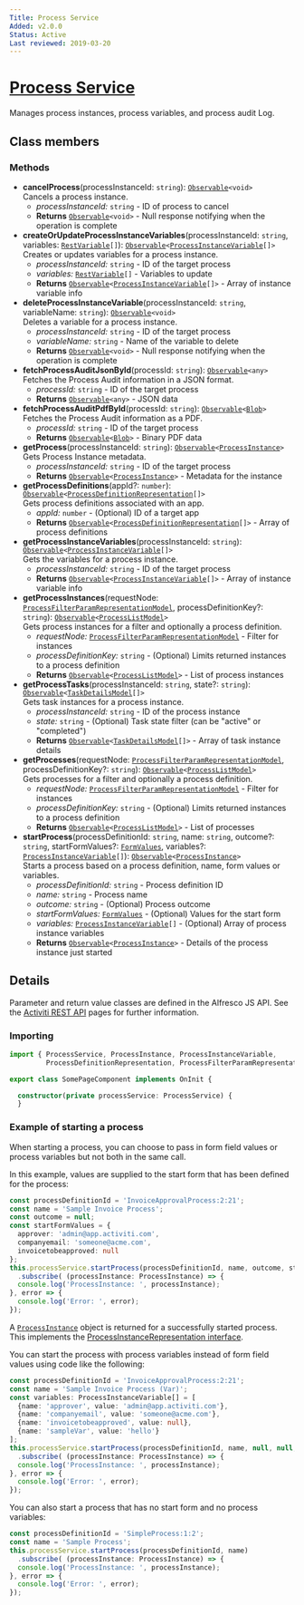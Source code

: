 ```yaml
---
Title: Process Service
Added: v2.0.0
Status: Active
Last reviewed: 2019-03-20
---
```


# [Process Service](../../../lib/process-services/src/lib/process-list/services/process.service.ts "Defined in process.service.ts")

Manages process instances, process variables, and process audit Log.

## Class members

### Methods

-   **cancelProcess**(processInstanceId: `string`): [`Observable`](http://reactivex.io/documentation/observable.html)`<void>`<br/>
    Cancels a process instance.
    -   _processInstanceId:_ `string`  - ID of process to cancel
    -   **Returns** [`Observable`](http://reactivex.io/documentation/observable.html)`<void>` - Null response notifying when the operation is complete
-   **createOrUpdateProcessInstanceVariables**(processInstanceId: `string`, variables: [`RestVariable`](https://github.com/Alfresco/alfresco-js-api/blob/develop/src/api/activiti-rest-api/docs/RestVariable.md)`[]`): [`Observable`](http://reactivex.io/documentation/observable.html)`<`[`ProcessInstanceVariable`](../../../lib/process-services/src/lib/process-list/models/process-instance-variable.model.ts)`[]>`<br/>
    Creates or updates variables for a process instance.
    -   _processInstanceId:_ `string`  - ID of the target process
    -   _variables:_ [`RestVariable`](https://github.com/Alfresco/alfresco-js-api/blob/develop/src/api/activiti-rest-api/docs/RestVariable.md)`[]`  - Variables to update
    -   **Returns** [`Observable`](http://reactivex.io/documentation/observable.html)`<`[`ProcessInstanceVariable`](../../../lib/process-services/src/lib/process-list/models/process-instance-variable.model.ts)`[]>` - Array of instance variable info
-   **deleteProcessInstanceVariable**(processInstanceId: `string`, variableName: `string`): [`Observable`](http://reactivex.io/documentation/observable.html)`<void>`<br/>
    Deletes a variable for a process instance.
    -   _processInstanceId:_ `string`  - ID of the target process
    -   _variableName:_ `string`  - Name of the variable to delete
    -   **Returns** [`Observable`](http://reactivex.io/documentation/observable.html)`<void>` - Null response notifying when the operation is complete
-   **fetchProcessAuditJsonById**(processId: `string`): [`Observable`](http://reactivex.io/documentation/observable.html)`<any>`<br/>
    Fetches the Process Audit information in a JSON format.
    -   _processId:_ `string`  - ID of the target process
    -   **Returns** [`Observable`](http://reactivex.io/documentation/observable.html)`<any>` - JSON data
-   **fetchProcessAuditPdfById**(processId: `string`): [`Observable`](http://reactivex.io/documentation/observable.html)`<`[`Blob`](https://developer.mozilla.org/en-US/docs/Web/API/Blob)`>`<br/>
    Fetches the Process Audit information as a PDF.
    -   _processId:_ `string`  - ID of the target process
    -   **Returns** [`Observable`](http://reactivex.io/documentation/observable.html)`<`[`Blob`](https://developer.mozilla.org/en-US/docs/Web/API/Blob)`>` - Binary PDF data
-   **getProcess**(processInstanceId: `string`): [`Observable`](http://reactivex.io/documentation/observable.html)`<`[`ProcessInstance`](../../../lib/process-services/src/lib/process-list/models/process-instance.model.ts)`>`<br/>
    Gets Process Instance metadata.
    -   _processInstanceId:_ `string`  - ID of the target process
    -   **Returns** [`Observable`](http://reactivex.io/documentation/observable.html)`<`[`ProcessInstance`](../../../lib/process-services/src/lib/process-list/models/process-instance.model.ts)`>` - Metadata for the instance
-   **getProcessDefinitions**(appId?: `number`): [`Observable`](http://reactivex.io/documentation/observable.html)`<`[`ProcessDefinitionRepresentation`](https://github.com/Alfresco/alfresco-js-api/blob/develop/src/api/activiti-rest-api/docs/ProcessDefinitionRepresentation.md)`[]>`<br/>
    Gets process definitions associated with an app.
    -   _appId:_ `number`  - (Optional) ID of a target app
    -   **Returns** [`Observable`](http://reactivex.io/documentation/observable.html)`<`[`ProcessDefinitionRepresentation`](https://github.com/Alfresco/alfresco-js-api/blob/develop/src/api/activiti-rest-api/docs/ProcessDefinitionRepresentation.md)`[]>` - Array of process definitions
-   **getProcessInstanceVariables**(processInstanceId: `string`): [`Observable`](http://reactivex.io/documentation/observable.html)`<`[`ProcessInstanceVariable`](../../../lib/process-services/src/lib/process-list/models/process-instance-variable.model.ts)`[]>`<br/>
    Gets the variables for a process instance.
    -   _processInstanceId:_ `string`  - ID of the target process
    -   **Returns** [`Observable`](http://reactivex.io/documentation/observable.html)`<`[`ProcessInstanceVariable`](../../../lib/process-services/src/lib/process-list/models/process-instance-variable.model.ts)`[]>` - Array of instance variable info
-   **getProcessInstances**(requestNode: [`ProcessFilterParamRepresentationModel`](../../../lib/process-services/src/lib/process-list/models/filter-process.model.ts), processDefinitionKey?: `string`): [`Observable`](http://reactivex.io/documentation/observable.html)`<`[`ProcessListModel`](../../../lib/process-services/src/lib/process-list/models/process-list.model.ts)`>`<br/>
    Gets process instances for a filter and optionally a process definition.
    -   _requestNode:_ [`ProcessFilterParamRepresentationModel`](../../../lib/process-services/src/lib/process-list/models/filter-process.model.ts)  - Filter for instances
    -   _processDefinitionKey:_ `string`  - (Optional) Limits returned instances to a process definition
    -   **Returns** [`Observable`](http://reactivex.io/documentation/observable.html)`<`[`ProcessListModel`](../../../lib/process-services/src/lib/process-list/models/process-list.model.ts)`>` - List of process instances
-   **getProcessTasks**(processInstanceId: `string`, state?: `string`): [`Observable`](http://reactivex.io/documentation/observable.html)`<`[`TaskDetailsModel`](../../../lib/process-services/src/lib/task-list/models/task-details.model.ts)`[]>`<br/>
    Gets task instances for a process instance.
    -   _processInstanceId:_ `string`  - ID of the process instance
    -   _state:_ `string`  - (Optional) Task state filter (can be "active" or "completed")
    -   **Returns** [`Observable`](http://reactivex.io/documentation/observable.html)`<`[`TaskDetailsModel`](../../../lib/process-services/src/lib/task-list/models/task-details.model.ts)`[]>` - Array of task instance details
-   **getProcesses**(requestNode: [`ProcessFilterParamRepresentationModel`](../../../lib/process-services/src/lib/process-list/models/filter-process.model.ts), processDefinitionKey?: `string`): [`Observable`](http://reactivex.io/documentation/observable.html)`<`[`ProcessListModel`](../../../lib/process-services/src/lib/process-list/models/process-list.model.ts)`>`<br/>
    Gets processes for a filter and optionally a process definition.
    -   _requestNode:_ [`ProcessFilterParamRepresentationModel`](../../../lib/process-services/src/lib/process-list/models/filter-process.model.ts)  - Filter for instances
    -   _processDefinitionKey:_ `string`  - (Optional) Limits returned instances to a process definition
    -   **Returns** [`Observable`](http://reactivex.io/documentation/observable.html)`<`[`ProcessListModel`](../../../lib/process-services/src/lib/process-list/models/process-list.model.ts)`>` - List of processes
-   **startProcess**(processDefinitionId: `string`, name: `string`, outcome?: `string`, startFormValues?: [`FormValues`](../../../lib/core/form/components/widgets/core/form-values.ts), variables?: [`ProcessInstanceVariable`](../../../lib/process-services/src/lib/process-list/models/process-instance-variable.model.ts)`[]`): [`Observable`](http://reactivex.io/documentation/observable.html)`<`[`ProcessInstance`](../../../lib/process-services/src/lib/process-list/models/process-instance.model.ts)`>`<br/>
    Starts a process based on a process definition, name, form values or variables.
    -   _processDefinitionId:_ `string`  - Process definition ID
    -   _name:_ `string`  - Process name
    -   _outcome:_ `string`  - (Optional) Process outcome
    -   _startFormValues:_ [`FormValues`](../../../lib/core/form/components/widgets/core/form-values.ts)  - (Optional) Values for the start form
    -   _variables:_ [`ProcessInstanceVariable`](../../../lib/process-services/src/lib/process-list/models/process-instance-variable.model.ts)`[]`  - (Optional) Array of process instance variables
    -   **Returns** [`Observable`](http://reactivex.io/documentation/observable.html)`<`[`ProcessInstance`](../../../lib/process-services/src/lib/process-list/models/process-instance.model.ts)`>` - Details of the process instance just started

## Details

Parameter and return value classes are defined in the Alfresco JS API. See the
[Activiti REST API](https://github.com/Alfresco/alfresco-js-api/tree/master/src/alfresco-activiti-rest-api)
pages for further information.

### Importing

```ts
import { ProcessService, ProcessInstance, ProcessInstanceVariable, 
         ProcessDefinitionRepresentation, ProcessFilterParamRepresentationModel, TaskDetailsModel } from '@alfresco/adf-process-services';

export class SomePageComponent implements OnInit {

  constructor(private processService: ProcessService) {
  }
```

### Example of starting a process

When starting a process, you can choose to pass in form field values or process variables
but not both in the same call.

In this example, values are supplied to the start form that has been defined for the process:

```ts
const processDefinitionId = 'InvoiceApprovalProcess:2:21';
const name = 'Sample Invoice Process';
const outcome = null;
const startFormValues = {
  approver: 'admin@app.activiti.com',
  companyemail: 'someone@acme.com',
  invoicetobeapproved: null
};
this.processService.startProcess(processDefinitionId, name, outcome, startFormValues)
  .subscribe( (processInstance: ProcessInstance) => {
  console.log('ProcessInstance: ', processInstance);
}, error => {
  console.log('Error: ', error);
});
```

A [`ProcessInstance`](../../../lib/process-services/src/lib/process-list/models/process-instance.model.ts) object is returned for a successfully started process. This implements the
[ProcessInstanceRepresentation interface](https://github.com/Alfresco/alfresco-js-api/blob/master/src/alfresco-activiti-rest-api/docs/ProcessInstanceRepresentation.md).

You can start the process with process variables instead of form field values using
code like the following:

```ts
const processDefinitionId = 'InvoiceApprovalProcess:2:21';
const name = 'Sample Invoice Process (Var)';
const variables: ProcessInstanceVariable[] = [
  {name: 'approver', value: 'admin@app.activiti.com'},
  {name: 'companyemail', value: 'someone@acme.com'},
  {name: 'invoicetobeapproved', value: null},
  {name: 'sampleVar', value: 'hello'}
];
this.processService.startProcess(processDefinitionId, name, null, null, variables)
  .subscribe( (processInstance: ProcessInstance) => {
  console.log('ProcessInstance: ', processInstance);
}, error => {
  console.log('Error: ', error);
});
```

You can also start a process that has no start form and no process variables:

```ts
const processDefinitionId = 'SimpleProcess:1:2';
const name = 'Sample Process';
this.processService.startProcess(processDefinitionId, name)
  .subscribe( (processInstance: ProcessInstance) => {
  console.log('ProcessInstance: ', processInstance);
}, error => {
  console.log('Error: ', error);
});
```
